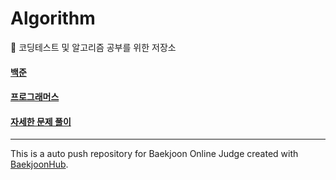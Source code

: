 # Algorithm

📖 코딩테스트 및 알고리즘 공부를 위한 저장소

#### [백준](/백준)
#### [프로그래머스](/프로그래머스)
#### [자세한 문제 풀이](https://eunsun-zizone-zzang.tistory.com/category/%EC%BD%94%ED%85%8C%20%EA%B3%B5%EB%B6%80%20%F0%9F%94%A5)

* * *
This is a auto push repository for Baekjoon Online Judge created with [BaekjoonHub](https://github.com/BaekjoonHub/BaekjoonHub).
